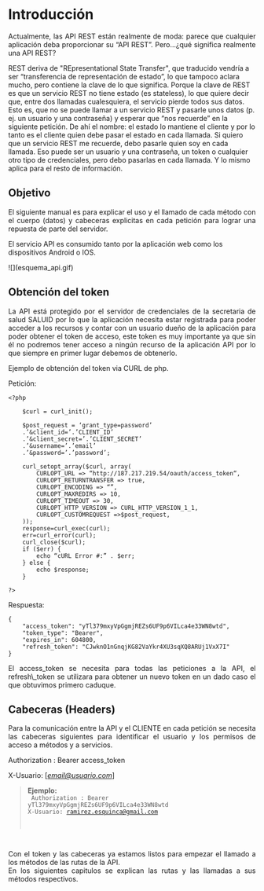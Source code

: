 # Introducción

<p style="text-align: justify;">Actualmente, las API REST están realmente de moda: parece que cualquier aplicación deba proporcionar su “API REST”. Pero...¿qué significa realmente una API REST?

REST deriva de "REpresentational State Transfer", que traducido vendría a ser “transferencia de representación de estado”, lo que tampoco aclara mucho, pero contiene la clave de lo que significa. Porque la clave de REST es que un servicio REST no tiene estado (es stateless), lo que quiere decir que, entre dos llamadas cualesquiera, el servicio pierde todos sus datos. Esto es, que no se puede llamar a un servicio REST y pasarle unos datos (p. ej. un usuario y una contraseña) y esperar que “nos recuerde” en la siguiente petición. De ahí el nombre: el estado lo mantiene el cliente y por lo tanto es el cliente quien debe pasar el estado en cada llamada. Si quiero que un servicio REST me recuerde, debo pasarle quien soy en cada llamada. Eso puede ser un usuario y una contraseña, un token o cualquier otro tipo de credenciales, pero debo pasarlas en cada llamada. Y lo mismo aplica para el resto de información.
</p>

## Objetivo

<p style="text-align: justify;">
El siguiente manual es para explicar el uso y el llamado de cada método con el cuerpo (datos) y cabeceras explicitas en cada petición para lograr una repuesta de parte del servidor.

El servicio API es consumido tanto por la aplicación web como los dispositivos Android o IOS.
</p>
![](esquema_api.gif)

## Obtención del token

<p style="text-align: justify;">
La API está protegido por el servidor de credenciales de la secretaria de salud SALUID por lo que la aplicación necesita estar registrada para poder acceder a los recursos y contar con un usuario dueño de la aplicación para poder obtener el token de acceso, este token es muy importante ya que sin él no podremos tener acceso a ningún recurso de la aplicación API por lo que siempre en primer lugar debemos de obtenerlo.

Ejemplo de obtención del token via CURL de php.</p>

Petición:

	<?php

		$curl = curl_init();
		
		$post_request = ‘grant_type=password’
		.’&client_id=’.’CLIENT_ID’
		.’&client_secret=’.’CLIENT_SECRET’
		.’&username=’.’email’
		.’&password=’.’password’;
		
		curl_setopt_array($curl, array(
			CURLOPT_URL => “http://187.217.219.54/oauth/access_token“,
			CURLOPT_RETURNTRANSFER => true,
			CURLOPT_ENCODING => “”,
			CURLOPT_MAXREDIRS => 10,
			CURLOPT_TIMEOUT => 30,
			CURLOPT_HTTP_VERSION => CURL_HTTP_VERSION_1_1,
			CURLOPT_CUSTOMREQUEST =>$post_request,
		));
		response=curl_exec(curl);
		err=curl_error(curl);
		curl_close($curl);
		if ($err) {
			echo “cURL Error #:” . $err;
		} else {
			echo $response;
		}

	?>

Respuesta:

	{
		"access_token": "yTl379mxyVpGgmjREZs6UF9p6VILca4e33WN8wtd",
		"token_type": "Bearer",
		"expires_in": 604800,
		"refresh_token": "CJwknO1nGnqjKG82VaYkr4XU3sqXQ8ARUj1VxX7I"
	}

<p style="text-align: justify;">
El access_token se necesita para todas las peticiones a la API, el refresh\_token se utilizara para obtener un nuevo token en un dado caso el que obtuvimos primero caduque.
</p>

## Cabeceras (Headers)

<p style="text-align: justify;">
Para la comunicación entre la API y el CLIENTE en cada petición se necesita las cabeceras siguientes para identificar el usuario y los permisos de acceso a métodos y a servicios.
</p>

Authorization : Bearer access_token

X-Usuario: [*email@usuario.com*]

> **Ejemplo:**
<code><br>
	Authorization : Bearer yTl379mxyVpGgmjREZs6UF9p6VILca4e33WN8wtd</code>
	<code><br>X-Usuario: ramirez.esquinca@gmail.com
</code>
	
<p style="text-align: justify;">
Con el token y las cabeceras ya estamos listos para empezar el llamado a los métodos de las rutas de la API.<br>
En los siguientes capitulos se explican las rutas y las llamadas a sus métodos respectivos.
</p>